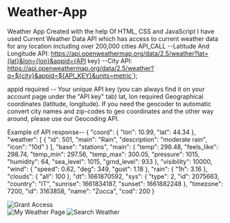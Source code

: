 # Weather-App

Weather App Created with the help Of HTML, CSS and JavaScript 
I have used Current Weather Data API which has access to current weather data for any location including over 200,000 cities
API_CALL --Latitude And Longitude API: https://api.openweathermap.org/data/2.5/weather?lat={lat}&lon={lon}&appid={API key}
         --City API: https://api.openweathermap.org/data/2.5/weather?q=${city}&appid=${API_KEY}&units=metric`);
         
appid	required --	Your unique API key (you can always find it on your account page under the "API key" tab)
lat, lon	required	Geographical coordinates (latitude, longitude). If you need the geocoder to automatic convert city names and zip-codes to geo coordinates and the other way around, please use our Geocoding API.


Example of API response--
{
  "coord": {
    "lon": 10.99,
    "lat": 44.34
  },
  "weather": [
    {
      "id": 501,
      "main": "Rain",
      "description": "moderate rain",
      "icon": "10d"
    }
  ],
  "base": "stations",
  "main": {
    "temp": 298.48,
    "feels_like": 298.74,
    "temp_min": 297.56,
    "temp_max": 300.05,
    "pressure": 1015,
    "humidity": 64,
    "sea_level": 1015,
    "grnd_level": 933
  },
  "visibility": 10000,
  "wind": {
    "speed": 0.62,
    "deg": 349,
    "gust": 1.18
  },
  "rain": {
    "1h": 3.16
  },
  "clouds": {
    "all": 100
  },
  "dt": 1661870592,
  "sys": {
    "type": 2,
    "id": 2075663,
    "country": "IT",
    "sunrise": 1661834187,
    "sunset": 1661882248
  },
  "timezone": 7200,
  "id": 3163858,
  "name": "Zocca",
  "cod": 200
}                        


![Grant Access](https://github.com/Ashish5692/Weather-App/assets/92576127/8aa94129-d016-46ac-9c15-ea39434f1ec3)         
  ![My Weather Page](https://github.com/Ashish5692/Weather-App/assets/92576127/ce77133c-f2fe-4d2e-b9e2-3e7871a4eeae)
![Search Weather](https://github.com/Ashish5692/Weather-App/assets/92576127/eba70df2-b4d1-427e-9428-0014c4527b08)

